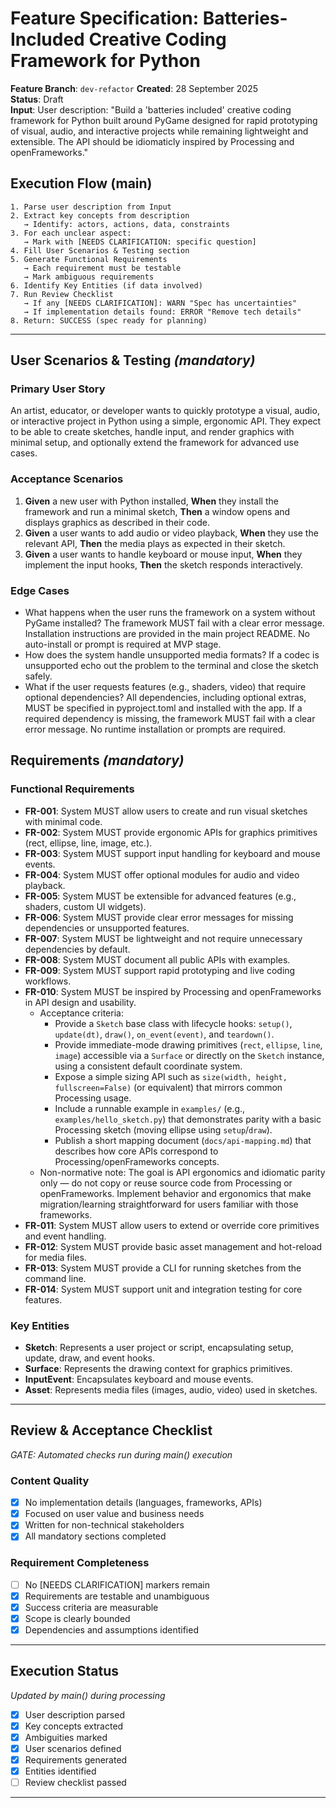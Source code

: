 # Feature Specification: Batteries-Included Creative Coding Framework for Python

**Feature Branch**: `dev-refactor`
**Created**: 28 September 2025  
**Status**: Draft  
**Input**: User description: "Build a 'batteries included' creative coding framework for Python built around PyGame designed for rapid prototyping of visual, audio, and interactive projects while remaining lightweight and extensible. The API should be idiomaticly inspired by Processing and openFrameworks."

## Execution Flow (main)
```
1. Parse user description from Input
2. Extract key concepts from description
   → Identify: actors, actions, data, constraints
3. For each unclear aspect:
   → Mark with [NEEDS CLARIFICATION: specific question]
4. Fill User Scenarios & Testing section
5. Generate Functional Requirements
   → Each requirement must be testable
   → Mark ambiguous requirements
6. Identify Key Entities (if data involved)
7. Run Review Checklist
   → If any [NEEDS CLARIFICATION]: WARN "Spec has uncertainties"
   → If implementation details found: ERROR "Remove tech details"
8. Return: SUCCESS (spec ready for planning)
```

---

## User Scenarios & Testing *(mandatory)*

### Primary User Story
An artist, educator, or developer wants to quickly prototype a visual, audio, or interactive project in Python using a simple, ergonomic API. They expect to be able to create sketches, handle input, and render graphics with minimal setup, and optionally extend the framework for advanced use cases.

### Acceptance Scenarios
1. **Given** a new user with Python installed, **When** they install the framework and run a minimal sketch, **Then** a window opens and displays graphics as described in their code.
2. **Given** a user wants to add audio or video playback, **When** they use the relevant API, **Then** the media plays as expected in their sketch.
3. **Given** a user wants to handle keyboard or mouse input, **When** they implement the input hooks, **Then** the sketch responds interactively.

### Edge Cases
- What happens when the user runs the framework on a system without PyGame installed? The framework MUST fail with a clear error message. Installation instructions are provided in the main project README. No auto-install or prompt is required at MVP stage.
- How does the system handle unsupported media formats? If a codec is unsupported echo out the problem to the terminal and close the sketch safely.
- What if the user requests features (e.g., shaders, video) that require optional dependencies? All dependencies, including optional extras, MUST be specified in pyproject.toml and installed with the app. If a required dependency is missing, the framework MUST fail with a clear error message. No runtime installation or prompts are required.

## Requirements *(mandatory)*

### Functional Requirements
- **FR-001**: System MUST allow users to create and run visual sketches with minimal code.
- **FR-002**: System MUST provide ergonomic APIs for graphics primitives (rect, ellipse, line, image, etc.).
- **FR-003**: System MUST support input handling for keyboard and mouse events.
- **FR-004**: System MUST offer optional modules for audio and video playback.
- **FR-005**: System MUST be extensible for advanced features (e.g., shaders, custom UI widgets).
- **FR-006**: System MUST provide clear error messages for missing dependencies or unsupported features.
- **FR-007**: System MUST be lightweight and not require unnecessary dependencies by default.
- **FR-008**: System MUST document all public APIs with examples.
- **FR-009**: System MUST support rapid prototyping and live coding workflows.
- **FR-010**: System MUST be inspired by Processing and openFrameworks in API design and usability.
   - Acceptance criteria:
      - Provide a `Sketch` base class with lifecycle hooks: `setup()`, `update(dt)`, `draw()`, `on_event(event)`, and `teardown()`.
      - Provide immediate-mode drawing primitives (`rect`, `ellipse`, `line`, `image`) accessible via a `Surface` or directly on the `Sketch` instance, using a consistent default coordinate system.
      - Expose a simple sizing API such as `size(width, height, fullscreen=False)` (or equivalent) that mirrors common Processing usage.
      - Include a runnable example in `examples/` (e.g., `examples/hello_sketch.py`) that demonstrates parity with a basic Processing sketch (moving ellipse using `setup`/`draw`).
      - Publish a short mapping document (`docs/api-mapping.md`) that describes how core APIs correspond to Processing/openFrameworks concepts.
   - Non-normative note: The goal is API ergonomics and idiomatic parity only — do not copy or reuse source code from Processing or openFrameworks. Implement behavior and ergonomics that make migration/learning straightforward for users familiar with those frameworks.
- **FR-011**: System MUST allow users to extend or override core primitives and event handling.
- **FR-012**: System MUST provide basic asset management and hot-reload for media files.
- **FR-013**: System MUST provide a CLI for running sketches from the command line.
- **FR-014**: System MUST support unit and integration testing for core features.

### Key Entities
- **Sketch**: Represents a user project or script, encapsulating setup, update, draw, and event hooks.
- **Surface**: Represents the drawing context for graphics primitives.
- **InputEvent**: Encapsulates keyboard and mouse events.
- **Asset**: Represents media files (images, audio, video) used in sketches.

---

## Review & Acceptance Checklist
*GATE: Automated checks run during main() execution*

### Content Quality
- [x] No implementation details (languages, frameworks, APIs)
- [x] Focused on user value and business needs
- [x] Written for non-technical stakeholders
- [x] All mandatory sections completed

### Requirement Completeness
- [ ] No [NEEDS CLARIFICATION] markers remain
- [x] Requirements are testable and unambiguous  
- [x] Success criteria are measurable
- [x] Scope is clearly bounded
- [x] Dependencies and assumptions identified

---

## Execution Status
*Updated by main() during processing*

- [x] User description parsed
- [x] Key concepts extracted
- [x] Ambiguities marked
- [x] User scenarios defined
- [x] Requirements generated
- [x] Entities identified
- [ ] Review checklist passed

---
